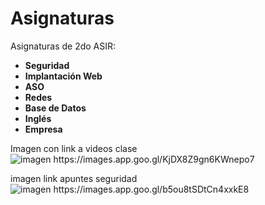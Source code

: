 # Asignaturas

Asignaturas de 2do ASIR:

- **Seguridad**
- **Implantación Web**
- **ASO**
- **Redes**
- **Base de Datos**
- **Inglés**
- **Empresa**

Imagen con link a videos clase
![imagen https://images.app.goo.gl/KjDX8Z9gn6KWnepo7 ](https://informatica.iesquevedo.es/videos/2asir/)

imagen link apuntes seguridad
![imagen https://images.app.goo.gl/b5ou8tSDtCn4xxkE8 ](https://sage-parsley-d38.notion.site/SEGURIDAD-Y-ALTA-DISPIBILIDAD-ee3fe4d9b42f4c8e824074ed7b2e6605)
